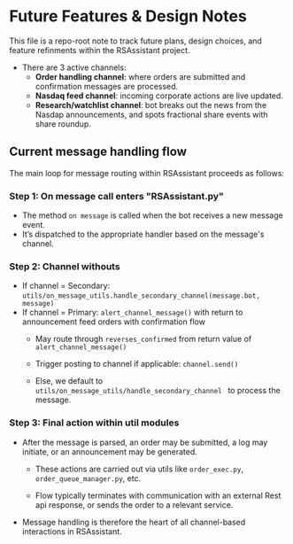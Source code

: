 # Future Features & Design Notes

This file is a repo-root note to track future plans, design choices, and feature refinments within the RSAssistant project.

- There are 3 active channels:
    - **Order handling channel**: where orders are submitted and confirmation messages are processed.
    - **Nasdaq feed channel**: incoming corporate actions are live updated.
    - **Research/watchlist channel**: bot breaks out the news from the Nasdap announcements, and spots fractional share events with share roundup.


## Current message handling flow

The main loop for message routing within RSAssistant proceeds as follows:

### Step 1: On message call enters "RSAssistant.py"
- The method `on message` is called when the bot receives a new message event.
- It’s dispatched to the appropriate handler based on the message's channel.


### Step 2: Channel withouts
- If channel = Secondary: `utils/on_message_utils.handle_secondary_channel(message.bot, message)`
- If channel = Primary: `alert_channel_message()` with return to announcement feed orders with confirmation flow
  - May route through `reverses_confirmed` from return value of `alert_channel_message()`
  - Trigger posting to channel if applicable: `channel.send()`

  - Else, we default to `utils/on_message_utils/handle_secondary_channel ` to process the message.


### Step 3: Final action within util modules
- After the message is parsed, an order may be submitted, a log may initiate, or an announcement may be generated.
  - These actions are carried out via utils like `order_exec.py`, `order_queue_manager.py`, etc.

  - Flow typically terminates with communication with an external Rest api response, or sends the order to a relevant service.

- Message handling is therefore the heart of all channel-based interactions in RSAssistant.
